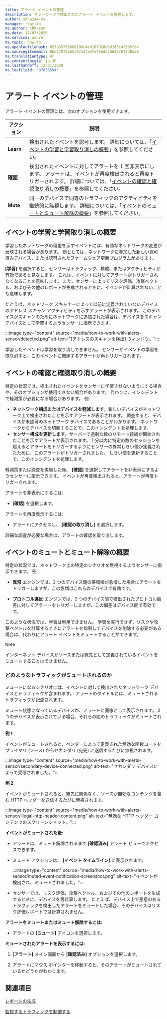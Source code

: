 ```yaml
---
title: アラート イベントの管理
description: ネットワークで検出されたアラート イベントを管理します。
author: shhazam-ms
manager: rkarlin
ms.author: shhazam
ms.date: 12/07/2020
ms.service: azure
ms.topic: how-to
ms.openlocfilehash: 023b33732b80198c4ed187328e8d18314f385f94
ms.sourcegitcommit: 8be279f92d5c07a37adfe766dc40648c673d8aa8
ms.translationtype: HT
ms.contentlocale: ja-JP
ms.lasthandoff: 12/31/2020
ms.locfileid: "97836594"
---
```

# <a name="manage-alert-events"></a>アラート イベントの管理

アラート イベントの管理には、次のオプションを使用できます。

 | アクション | 説明 |
 |--|--|
 | **Learn** | 検出されたイベントを認可します。 詳細については、「[イベントの学習と学習取り消しの概要](#about-learning-and-unlearning-events)」を参照してください。 |
 | **確認** | 検出されたイベントに対してアラートを 1 回非表示にします。 アラートは、イベントが再度検出されると再度トリガーされます。 詳細については、「[イベントの確認と確認取り消しの概要](#about-acknowledging-and-unacknowledging-events)」を参照してください。 |
 | **Mute** | 同一のデバイスで同等のトラフィックのアクティビティを継続的に無視します。 詳細については、「[イベントのミュートとミュート解除の概要](#about-muting-and-unmuting-events)」を参照してください。 |

## <a name="about-learning-and-unlearning-events"></a>イベントの学習と学習取り消しの概要

学習したネットワークの偏差を示すイベントには、有効なネットワークの変更が反映される場合があります。 例としては、ネットワークに参加した新しい認可済みデバイス、または認可されたファームウェア更新プログラムがあります。

**[学習]** を選択すると、センサーはトラフィック、構成、またはアクティビティが有効であると見なします。 これは、イベントに対してアラートがトリガーされなくなることを意味します。 また、センサーによってリスク評価、攻撃ベクトル、およびその他のレポートが生成されるときに、イベントが計算されないことも意味します。

たとえば、ネットワーク スキャナーによって以前に定義されていないデバイスのアドレス スキャン アクティビティを示すアラートが表示されます。 このデバイスがスキャンのためにネットワークに追加された場合は、デバイスをスキャン デバイスとして学習するようセンサーに指示できます。

:::image type="content" source="media/how-to-work-with-alerts-sensor/detected.png" alt-text="[アドレスのスキャンを検出] ウィンドウ。":::

学習したイベントは学習を取り消しできません。 センサーがイベントの学習を取り消すと、このイベントに関連するアラートが再トリガーされます。

## <a name="about-acknowledging-and-unacknowledging-events"></a>イベントの確認と確認取り消しの概要

特定の状況では、検出されたイベントをセンサーに学習させないようにする場合や、そのオプションが使用できない場合があります。 代わりに、インシデントで軽減策が必要になる場合があります。 例:

- **ネットワーク構成またはデバイスを軽減します**。新しいデバイスがネットワーク上で検出されたことを示すアラートが表示されます。 調査すると、デバイスが未認可のネットワーク デバイスであることがわかります。 ネットワークからデバイスを切断することで、このインシデントを処理します。
- **センサー構成を更新します**。サーバーで過剰な数のリモート接続が開始されたことを示すアラートが表示されます。 1 分以内に特定の数のセッションを超えるとアラートをトリガーするようにセンサーの異常しきい値が定義されたために、このアラートがトリガーされました。 しきい値を更新することで、このインシデントを処理します。

軽減策または調査を実施した後、 **[確認]** を選択してアラートを非表示にするようセンサーに指示できます。 イベントが再度検出されると、アラートが再度トリガーされます。

アラートを非表示にするには:

  - **[確認]** を選択します。

アラートを再度表示するには:

  - アラートにアクセスし、 **[確認の取り消し]** を選択します。

詳細な調査が必要な場合は、アラートの確認を取り消します。

## <a name="about-muting-and-unmuting-events"></a>イベントのミュートとミュート解除の概要

特定の状況では、ネットワーク上の特定のシナリオを無視するようセンサーに指示できます。 例:

  - **異常** エンジンでは、2 つのデバイス間の帯域幅が急増した場合にアラートをトリガーしますが、この急増はこれらのデバイスで有効です。

  - **プロトコル違反** エンジンでは、2 つのデバイス間で検出されたプロトコル偏差に対してアラートをトリガーしますが、この偏差はデバイス間で有効です。

このような状況では、学習は利用できません。 学習を実行できず、リスクや攻撃ベクトルを計算するときにアラートを抑制してデバイスを削除する必要がある場合は、代わりにアラート イベントをミュートすることができます。

> [!NOTE] 
> インターネット デバイスがソースまたは宛先として定義されているイベントをミュートすることはできません。

### <a name="what-traffic-is-muted"></a>どのようなトラフィックがミュートされるのか

ミュートになるシナリオには、イベントに対して検出されたネットワーク デバイスとトラフィックが含まれます。 アラートのタイトルには、ミュートされるトラフィックが記述されます。

ミュート状態になっているデバイスが、アラートに画像として表示されます。 2 つのデバイスが表示されている場合、それらの間のトラフィックがミュートされます。

**例 1**

イベントがミュートされると、ベンダーによって定義された無効な関数コードをプライマリ (ソース) からセカンダリ (宛先) に送信するたびに無視されます。

:::image type="content" source="media/how-to-work-with-alerts-sensor/secondary-device-connected.png" alt-text="セカンダリ デバイスによって受信されました。":::

**例 2**

イベントがミュートされると、宛先に関係なく、ソースが無効なコンテンツを含む HTTP ヘッダーを送信するたびに無視されます。

:::image type="content" source="media/how-to-work-with-alerts-sensor/illegal-http-header-content.png" alt-text="無効な HTTP ヘッダー コンテンツのスクリーンショット。":::

**イベントがミュートされた後:**

- アラートは、ミュート解除されるまで **[確認済み]** アラート ビューでアクセスできます。

- ミュート アクションは、 **[イベント タイムライン]** に表示されます。

  :::image type="content" source="media/how-to-work-with-alerts-sensor/muted-event-notification-screenshot.png" alt-text="イベントが検出され、ミュートされました。":::

- センサーでは、リスク評価、攻撃ベクトル、およびその他のレポートを生成するときに、デバイスを再計算します。 たとえば、デバイス上で悪意のあるトラフィックを検出したアラートをミュートした場合、そのデバイスはリスク評価レポートでは計算されません。

**アラートをミュートまたはミュート解除するには:**

- アラートの **[ミュート]** アイコンを選択します。

**ミュートされたアラートを表示するには:**

1. **[アラート]** メイン画面から **[確認済み]** オプションを選択します。

2. アラートにマウス ポインターを移動すると、そのアラートがミュートされているかどうかがわかります。  

## <a name="see-also"></a>関連項目

[レポートの生成](how-to-generate-reports.md)

[監視するトラフィックを制御する](how-to-control-what-traffic-is-monitored.md)
